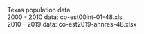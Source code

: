 Texas population data\
2000 - 2010 data: co-est00int-01-48.xls\
2010 - 2019 data: co-est2019-annres-48.xlsx
